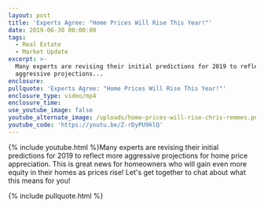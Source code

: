 ```yaml
---
layout: post
title: 'Experts Agree: "Home Prices Will Rise This Year!"'
date: 2019-06-30 00:00:00
tags:
  - Real Estate
  - Market Update
excerpt: >-
  Many experts are revising their initial predictions for 2019 to reflect more
  aggressive projections...
enclosure:
pullquote: 'Experts Agree: "Home Prices Will Rise This Year!"'
enclosure_type: video/mp4
enclosure_time:
use_youtube_image: false
youtube_alternate_image: /uploads/home-prices-will-rise-chris-remmes.png
youtube_code: 'https://youtu.be/Z-rDyPU9klQ'
---
```


{% include youtube.html %}Many experts are revising their initial predictions for 2019 to reflect more aggressive projections for home price appreciation. This is great news for homeowners who will gain even more equity in their homes as prices rise\! Let's get together to chat about what this means for you\!

{% include pullquote.html %}